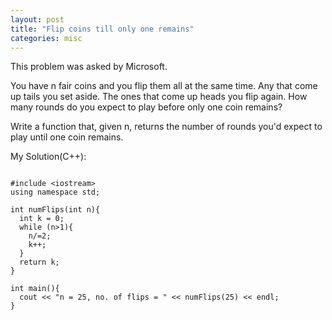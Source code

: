 ```yaml
---
layout: post
title: "Flip coins till only one remains"
categories: misc
---
```


This problem was asked by Microsoft.

You have n fair coins and you flip them all at the same time. Any that come up tails you set aside. The ones that come up heads you flip again. How many rounds do you expect to play before only one coin remains?

Write a function that, given n, returns the number of rounds you'd expect to play until one coin remains.


My Solution(C++):
```

#include <iostream>
using namespace std;

int numFlips(int n){
  int k = 0;
  while (n>1){
    n/=2;
    k++;
  }
  return k;
}

int main(){
  cout << "n = 25, no. of flips = " << numFlips(25) << endl;
}
```
